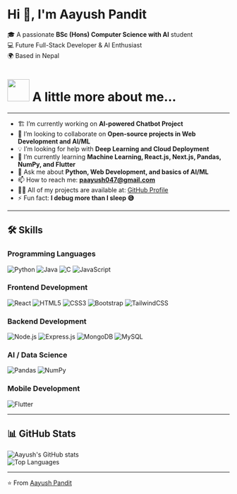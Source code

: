 
# Hi 👋, I'm Aayush Pandit  

🎓 A passionate **BSc (Hons) Computer Science with AI** student  
💻 Future Full-Stack Developer & AI Enthusiast  
🌍 Based in Nepal  
# <img src="https://media.giphy.com/media/VgCDAzcKvsR6OM0uWg/giphy.gif" width="50"> A little more about me...  
---

- 🏗️ I’m currently working on **AI-powered Chatbot Project**  
- 🤝 I’m looking to collaborate on **Open-source projects in Web Development and AI/ML**  
- 💡 I’m looking for help with **Deep Learning and Cloud Deployment**  
- 🌱 I’m currently learning **Machine Learning, React.js, Next.js, Pandas, NumPy, and Flutter**  
- 💬 Ask me about **Python, Web Development, and basics of AI/ML**  
- 📫 How to reach me: **paayush047@gmail.com**  
- 👨‍💻 All of my projects are available at: [GitHub Profile](https://github.com/goldie-tech)  
- ⚡ Fun fact: **I debug more than I sleep 😅**  

---

## 🛠️ Skills

### Programming Languages
![Python](https://img.shields.io/badge/-Python-3776AB?logo=python&logoColor=white) 
![Java](https://img.shields.io/badge/-Java-007396?logo=java&logoColor=white) 
![C](https://img.shields.io/badge/-C-A8B9CC?logo=c&logoColor=white) 
![JavaScript](https://img.shields.io/badge/-JavaScript-F7DF1E?logo=javascript&logoColor=black)  

### Frontend Development
![React](https://img.shields.io/badge/-React-61DAFB?logo=react&logoColor=black) 
![HTML5](https://img.shields.io/badge/-HTML5-E34F26?logo=html5&logoColor=white) 
![CSS3](https://img.shields.io/badge/-CSS3-1572B6?logo=css3&logoColor=white) 
![Bootstrap](https://img.shields.io/badge/-Bootstrap-7952B3?logo=bootstrap&logoColor=white) 
![TailwindCSS](https://img.shields.io/badge/-TailwindCSS-38B2AC?logo=tailwind-css&logoColor=white)  

### Backend Development
![Node.js](https://img.shields.io/badge/-Node.js-339933?logo=node.js&logoColor=white) 
![Express.js](https://img.shields.io/badge/-Express.js-000000?logo=express&logoColor=white) 
![MongoDB](https://img.shields.io/badge/-MongoDB-47A248?logo=mongodb&logoColor=white) 
![MySQL](https://img.shields.io/badge/-MySQL-4479A1?logo=mysql&logoColor=white)  

### AI / Data Science
![Pandas](https://img.shields.io/badge/-Pandas-150458?logo=pandas&logoColor=white) 
![NumPy](https://img.shields.io/badge/-NumPy-013243?logo=numpy&logoColor=white)  

### Mobile Development
![Flutter](https://img.shields.io/badge/-Flutter-02569B?logo=flutter&logoColor=white)  

---

## 📊 GitHub Stats
![Aayush's GitHub stats](https://github-readme-stats.vercel.app/api?username=yourusername&show_icons=true&theme=tokyonight)  
![Top Languages](https://github-readme-stats.vercel.app/api/top-langs/?username=yourusername&layout=compact&theme=tokyonight)  

---

⭐️ From [Aayush Pandit](https://github.com/yourusername)
